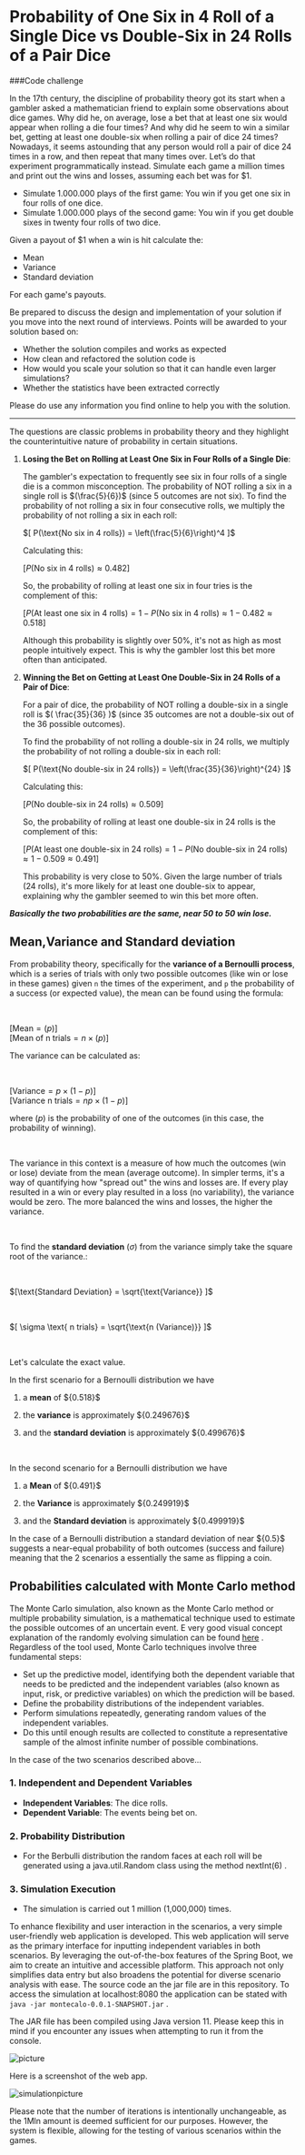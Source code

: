 
# Probability of One Six in 4 Roll of a Single Dice vs Double-Six in 24 Rolls of a Pair Dice
###Code challenge

In the 17th century, the discipline of probability theory got its start when a gambler asked a
mathematician friend to explain some observations about dice games.
Why did he, on average, lose a bet that at least one six would appear when rolling a die four
times? And why did he seem to win a similar bet, getting at least one double-six when rolling a
pair of dice 24 times?
Nowadays, it seems astounding that any person would roll a pair of dice 24 times in a row, and
then repeat that many times over.
Let’s do that experiment programmatically instead.
Simulate each game a million times and print out the wins and losses, assuming each bet was
for $1.
- Simulate 1.000.000 plays of the first game: You win if you get one six in four rolls of one dice.
- Simulate 1.000.000 plays of the second game: You win if you get double sixes in twenty four
rolls of two dice.

Given a payout of $1 when a win is hit calculate the:
- Mean 
- Variance 
- Standard deviation
  
For each game&#39;s payouts.

Be prepared to discuss the design and implementation of your solution if you move into the next
round of interviews. Points will be awarded to your solution based on:
- Whether the solution compiles and works as expected 
- How clean and refactored the solution code is 
- How would you scale your solution so that it can handle even larger simulations? 
- Whether the statistics have been extracted correctly

Please do use any information you find online to help you with the solution.

---

The questions are classic problems in probability theory and they highlight the counterintuitive nature of probability in certain situations.

1. **Losing the Bet on Rolling at Least One Six in Four Rolls of a Single Die**:

   The gambler's expectation to frequently see six in four rolls of a single die is a common misconception. The probability of NOT rolling a six in a single roll is
   $(\frac{5}{6})$
   (since 5 outcomes are not six). To find the probability of not rolling a six in four consecutive rolls, we multiply the probability of not rolling a six in each roll:

   $[ P(\text{No six in 4 rolls}) = \left(\frac{5}{6}\right)^4 ]$

   Calculating this:

   $[ P(\text{No six in 4 rolls}) \approx 0.482 ]$

   So, the probability of rolling at least one six in four tries is the complement of this:

   $[ P(\text{At least one six in 4 rolls}) = 1 - P(\text{No six in 4 rolls}) \approx 1 - 0.482 \approx 0.518 ]$

   Although this probability is slightly over 50%, it's not as high as most people intuitively expect. This is why the gambler lost this bet more often than anticipated.

2. **Winning the Bet on Getting at Least One Double-Six in 24 Rolls of a Pair of Dice**:

   For a pair of dice, the probability of NOT rolling a double-six in a single roll is $( \frac{35}{36} )$ (since 35 outcomes are not a double-six out of the 36 possible outcomes).

   To find the probability of not rolling a double-six in 24 rolls, we multiply the probability of not rolling a double-six in each roll:

   $[ P(\text{No double-six in 24 rolls}) = \left(\frac{35}{36}\right)^{24} ]$

   Calculating this:

   $[ P(\text{No double-six in 24 rolls}) \approx 0.509 ]$

   So, the probability of rolling at least one double-six in 24 rolls is the complement of this:

   $[ P(\text{At least one double-six in 24 rolls}) = 1 - P(\text{No double-six in 24 rolls}) \approx 1 - 0.509 \approx 0.491 ]$

   This probability is very close to 50%. Given the large number of trials (24 rolls), it's more likely for at least one double-six to appear, explaining why the gambler seemed to win this bet more often.

***Basically the two probabilities are the same, near 50 to 50 win lose.***



## Mean,Variance and Standard deviation

From probability theory, specifically for the **variance of a Bernoulli process**, which is a series of trials with only two possible outcomes (like win or lose in these games)
given `n` the times of the experiment, and `p` the probability of a success (or expected value), the mean can be found using the formula:

<br>

$[ \text{Mean} = (p) ]$ 
<br>
$[ \text{Mean of n trials} = n \times (p) ]$

 The variance can be calculated as:

<br>

$[ \text{Variance} = p \times (1 - p) ]$
<br>
$[ \text{Variance n trials} = n p \times (1 - p) ]$


where $( p )$ is the probability of one of the outcomes (in this case, the probability of winning).

<br>

The variance in this context is a measure of how much the outcomes (win or lose) deviate from the mean (average outcome). In simpler terms, it's a way of quantifying how "spread out" the wins and losses are. If every play resulted in a win or every play resulted in a loss (no variability), the variance would be zero. The more balanced the wins and losses, the higher the variance.

<br>

To find the **standard deviation** $(\sigma)$ from the variance simply take the square root of the variance.:

<br>

$[\text{Standard Deviation} = \sqrt{\text{Variance}} ]$

<br>

$[   \sigma \text{ n trials} = \sqrt{\text{n  (Variance)}} ]$

<br>

Let's calculate the exact value.


In the first scenario for a Bernoulli distribution we have


1.   a **mean** of $\{0.518}\$

2.   the **variance** is approximately $\{0.249676}\$

3.  and the **standard deviation** is approximately $\{0.499676}\$     


<br>


In the second scenario for a Bernoulli distribution we have


1.   a **Mean** of $\{0.491}\$

2.   the **Variance** is approximately $\{0.249919}\$

3.  and the **Standard deviation** is approximately $\{0.499919}\$     

In the case of a Bernoulli distribution  a standard deviation of near $\{0.5}\$ suggests a near-equal probability of both outcomes (success and failure) meaning that  the 2 scenarios a essentially the same as flipping a coin.


## Probabilities calculated with Monte Carlo method

The Monte Carlo simulation, also known as the Monte Carlo method or multiple probability simulation, is a mathematical technique used to estimate the possible outcomes of an uncertain event.
E very good visual concept explanation of the randomly evolving simulation  can be found [here](https://www.youtube.com/watch?v=7ESK5SaP-bc&t=540s) .
Regardless of the tool used, Monte Carlo techniques involve three fundamental steps:

- Set up the predictive model, identifying both the dependent variable that needs to be predicted and the independent variables (also known as input, risk, or predictive variables) on which the prediction will be based.
- Define the probability distributions of the independent variables.
- Perform simulations repeatedly, generating random values of the independent variables.
- Do this until enough results are collected to constitute a representative sample of the almost infinite number of possible combinations.

In the case of the two scenarios described above...

### 1. Independent and Dependent Variables
- **Independent Variables**: The dice rolls.
- **Dependent Variable**: The events being bet on.

### 2. Probability Distribution
- For the Berbulli distribution the random  faces at each roll will be generated using a java.util.Random class using the method nextInt(6) .

### 3. Simulation Execution
- The simulation is carried out 1 million (1,000,000) times.


To enhance flexibility and user interaction in the scenarios,  a very simple user-friendly web application is developed. This web application will serve as the primary interface for inputting independent variables in both scenarios. By leveraging the out-of-the-box features of the Spring Boot, we aim to create an intuitive and accessible platform. This approach not only simplifies data entry but also broadens the potential for diverse scenario analysis with ease.
The source code an the jar file are in this repository.
To access the simulation at localhost:8080 the application can be stated with `java -jar montecalo-0.0.1-SNAPSHOT.jar` .

The JAR file has been compiled using Java version 11. Please keep this in mind if you encounter any issues when attempting to run it from the console.

![picture](https://github.com/alessandrobruni/MontecarloSimulation/assets/106590540/39ea1fb1-10b6-4a3b-ad32-b29f0e4db76c)

Here is a screenshot of the web app.

![simulationpicture](https://github.com/alessandrobruni/MontecarloSimulation/assets/106590540/aa51f80c-7152-4b55-949d-f42cbb5f8873)

Please note that the number of iterations is intentionally unchangeable,  as the 1Mln  amount is deemed sufficient for our purposes. However, the system is flexible, allowing for the testing of various scenarios within the games.

